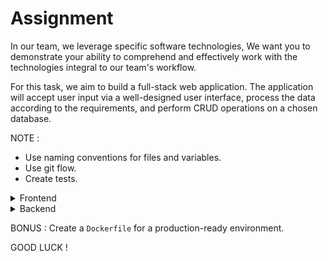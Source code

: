 # Assignment


In our team, we leverage specific software technologies, We want you to demonstrate your ability to comprehend and effectively work with the technologies integral to our team's workflow.

For this task, we aim to build a full-stack web application. The application will accept user input via a well-designed user interface, process the data according to the requirements, and perform CRUD operations on a chosen database.

NOTE : 
- Use naming conventions for files and variables.   
- Use git flow.    
- Create tests.

  

<details>
  <summary>Frontend</summary>   
  
- Make the UI simmilar to this [example](https://shorturl.at/qCIY5) as much as you can.  
- Create an initial screen for uploding files using drag and drop box and also using the file explorer.   
- Create a feature that enables the user to view ongoing file uploads.
- Create a new window that shows the folowing statistics :  
    - Upload time compared to file size.  
    - Average file size categorized by file type.  
    - Segregation of file types based on upload success and failure rates.   
    - Sorting files by upload date and total daily size.  

</details>

<details>
  <summary>Backend</summary>

  - Deploy the infrastructure from the `docker-compose.yaml` file.
  - Create a server for the UI and Preform validations on files.
  - Extract metadata and store it .  
  - store the files , and check for duplications.  
     

</details>


BONUS : Create a `Dockerfile` for a production-ready environment.    

  
GOOD LUCK ! 
